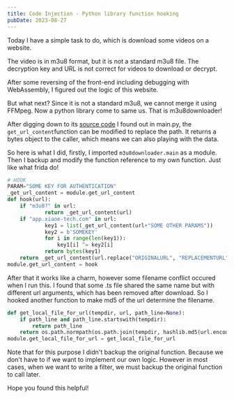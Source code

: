 ```yaml
---
title: Code Injection - Python library function hooking
pubDate: 2023-08-27
---
```


Today I have a simple task to do, which is download some videos on a website.

The video is in m3u8 format, but it is not a standard m3u8 file. The decryption key and URL is not correct for videos to download or decrypt.

After some reversing of the front-end including debugging with WebAssembly, I figured out the logic of this website.

But what next? Since it is not a standard m3u8, we cannot merge it using FFMpeg. Now a python library come to same us. That is m3u8downloader!

After digging down to its [source code](https://files.pythonhosted.org/packages/ce/a3/2ec2eee9be0edf256fdbe8d2aafb2b53eeca4daf9be160db842e2ba68186/m3u8downloader-0.10.1.tar.gz) I found out in main.py, the `get_url_content`function can be modified to replace the path. It returns a bytes object to the caller, which means we can also playing with the data.

So here is what I did, firstly, I imported `m3u8downloader.main` as a module. Then I backup and modify the function reference to my own function. Just like what frida do!

```python
# HOOK
PARAM="SOME KEY FOR AUTHENTICATION"
_get_url_content = module.get_url_content
def hook(url):
    if "m3u8?" in url:
            return _get_url_content(url)
    if "app.xiaoe-tech.com" in url:
            key1 = list(_get_url_content(url+"SOME OTHER PARAMS"))
            key2 = b'SOMEKEY'
            for i in range(len(key1)):
                key1[i] ^= key2[i]
            return bytes(key1)    
    return _get_url_content(url.replace("ORIGINALURL", "REPLACEMENTURL")+PARAM)
module.get_url_content = hook
```

After that it works like a charm, however some filename conflict occured when I run this. I found that some .ts file shared the same name but with different url arguments, which has been removed after download. So I hooked another function to make md5 of the url determine the filename.

```python
def get_local_file_for_url(tempdir, url, path_line=None):
    if path_line and path_line.startswith(tempdir):
        return path_line
    return os.path.normpath(os.path.join(tempdir, hashlib.md5(url.encode()).hexdigest()))
module.get_local_file_for_url = get_local_file_for_url
```

Note that for this purpose I didn't backup the original function. Because we don't have to if we want to implement our own logic. However in most cases, when we want to write a filter, we must backup the original function to call later.

Hope you found this helpful!
